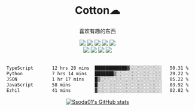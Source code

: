 <div align="center">
  <h1 align="center">
    <p>Cotton☁</p> 
  </h1>
   <p align="center">
   喜欢有趣的东西
   </p>
</div>
<div align="center">
  <img src="https://img.shields.io/badge/-JavaScript-fffefe?style=flat&logo=javascript">
  <img src="https://img.shields.io/badge/-TypeScript-fffefe?style=flat&logo=typescript">
  <img src="https://img.shields.io/badge/-React-fffefe?style=flat&logo=react">
  <img src="https://img.shields.io/badge/-Webpack-fffefe?style=flat&logo=webpack">
  <img src="https://img.shields.io/badge/-Node.js-fffefe?style=flat&logo=Node.js">
</div>
<div align="center">
  <img src="https://img.shields.io/badge/-python-fffefe?style=flat&logo=python">
  <img src="https://img.shields.io/badge/-flask-fffefe?style=flat&logo=flask&logoColor=3d3d3d">
  <img src="https://img.shields.io/badge/-mongodb-fffefe?style=flat&logo=mongodb">
  <img src="https://img.shields.io/badge/-Elasticsearch-fffefe?style=flat&logo=elasticsearch&logoColor=4381f0">
</div>
<div height="16px"> &nbsp; </div>
<div align="center">

<!--START_SECTION:waka-->

```txt
TypeScript       12 hrs 28 mins  ████████████▓░░░░░░░░░░░░   50.31 %
Python           7 hrs 14 mins   ███████▒░░░░░░░░░░░░░░░░░   29.22 %
JSON             1 hr 17 mins    █▒░░░░░░░░░░░░░░░░░░░░░░░   05.22 %
JavaScript       58 mins         █░░░░░░░░░░░░░░░░░░░░░░░░   03.92 %
Ezhil            41 mins         ▓░░░░░░░░░░░░░░░░░░░░░░░░   02.82 %
```

<!--END_SECTION:waka-->

[![Ssoda01's GitHub stats](https://github-readme-stats.vercel.app/api?username=ssoda01)](https://github.com/ssoda01)

</div>
